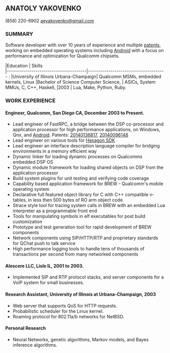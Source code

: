 ANATOLY YAKOVENKO
-----------------

(858) 220-6902
aeyakovenko@gmail.com   

### SUMMARY ###

Software developer with over 10 years of experience and multiple
[patents], working on embedded operating systems including [Android]
with a focus on performance and optimization for Qualcomm chipsets.
 
|Education                              | Skills                                
|---------------------------------------|-------------------------------------- :
|University of Illinois Urbana-Champaign| Qualcomm MSMs, embedded kernels, Linux 
|Bachelor of Science Computer Science,  | ASICs, System MMUs, C, C++, Haskell,
|2003                                   | Lua, Make, Python, Ruby.                          


### WORK EXPERIENCE ###
#### Engineer, Qualcomm, San Diego CA, December 2003 to Present. ####
   * Lead engineer of FastRPC, a bridge between the DSP co-processor
     and application processor for high performance applications, on
     Windows, Qnx, and [Android].  Patents: [20140136817], 
     [20140096148]
   * Lead engineer on various tools for [Hexagon SDK]
   * Lead engineer an interface description language compiler for 
     bridging environments in a memory efficient way
   * Dynamic linker for loading dynamic processes on
     Qualcomms embedded DSP OS
   * Dynamic module framework for loading shared objects 
     on DSP from the application processor
   * Build system plugins for unit testing and verifying code
     coverage
   * Capability based application framework for BREW - Qualcomm's
     mobile operating system
   * Declarative full featured object library for C with C++
     compatible v-tables, in less then 500 bytes of RO arm object
     code
   * Strace style tool for tracing system calls in BREW with an 
     embedded Lua interpreter as a programmable front end
   * Tools for manipulating symbols in elf executables for post
     build customization
   * Prototype and test generation tool for rapid development of
     BREW components
   * Network components using SIP/HTTP/RTP and proprietary
     standards for QChat push to talk service
   * High performance logging tools to handle tens of
     thousands of transactions per second from many networked
     components

#### Alescere LLC, Lisle IL, 2001 to 2003. ####
   * Implemented SIP and RTP protocol stacks, and server components
     for a VoIP system for small businesses.

#### Research Assistant, University of Illinois at Urbana-Champaign, 2003 ####
   * Web server that supports QoS for HTTP requests.
   * Probabilistic scheduler for the Linux kernel.
   * Roaming protocol for 802.11a/b networks for NetBSD.

#### Personal Research ####
  * Neural Networks, genetic algorithms, Markov models, and
    Bayes inference algorithms.

[20140136817]: https://www.google.com/patents/US20140136817
[20140096148]: https://www.google.com/patents/US20140096148
[Android]: https://www.codeaurora.org/cgit/quic/le/kernel/msm/tree/drivers/char/adsprpc.c?h=msm-3.4
[Hexagon SDK]: https://developer.qualcomm.com/mobile-development/maximize-hardware/multimedia-optimization-hexagon-sdk
[patents]: https://www.google.com/search?tbo=p&tbm=pts&hl=en&q=ininventor:%22Anatoly+E.+Yakovenko%22

